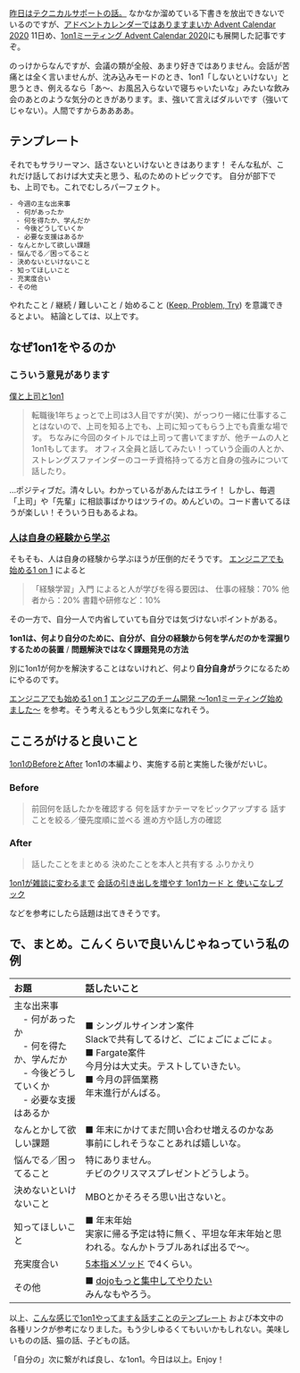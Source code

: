 [昨日はテクニカルサポートの話。](https://qiita.com/e99h2121/items/b5c2497000c32d6fd3c3) なかなか溜めている下書きを放出できないでいるのですが、[アドベントカレンダーではありますまいか Advent Calendar 2020](https://qiita.com/advent-calendar/2020/mba) 11日め、[1on1ミーティング Advent Calendar 2020](https://adventar.org/calendars/5304)にも展開した記事ですぞ。

のっけからなんですが、会議の類が全般、あまり好きではありません。会話が苦痛とは全く言いませんが、沈み込みモードのとき、1on1「しないといけない」と思うとき、例えるなら「あ～、お風呂入らないで寝ちゃいたいな」みたいな飲み会のあとのような気分のときがあります。ま、強いて言えばダルいです（強いてじゃない）。人間ですからああああ。

## テンプレート
それでもサラリーマン、話さないといけないときはあります！
そんな私が、これだけ話しておけば大丈夫と思う、私のためのトピックです。
自分が部下でも、上司でも。これでむしろパーフェクト。

```template.html
- 今週の主な出来事
　- 何があったか
　- 何を得たか、学んだか
　- 今後どうしていくか
　- 必要な支援はあるか
- なんとかして欲しい課題
- 悩んでる／困ってること
- 決めないといけないこと
- 知ってほしいこと
- 充実度合い
- その他
```

やれたこと / 継続 / 難しいこと / 始めること ([Keep, Problem, Try](https://qiita.com/netetahito/items/8cae1ab27ef010e45270)) を意識できるとよい。
結論としては、以上です。


## なぜ1on1をやるのか
### こういう意見があります
[僕と上司と1on1](https://qiita.com/nanayosh/items/ca1ee1df5af7ae8e4533)
> 転職後1年ちょっとで上司は3人目ですが(笑)、がっつり一緒に仕事することはないので、上司を知る上でも、上司に知ってもらう上でも貴重な場です。
> ちなみに今回のタイトルでは上司って書いてますが、他チームの人と1on1もしてます。
> オフィス全員と話してみたい！っていう企画の人とか、ストレングスファインダーのコーチ資格持ってる方と自身の強みについて話したり。

…ポジティブだ。清々しい。わかっているがあんたはエライ！
しかし、毎週「上司」や「先輩」に相談事ばかりはツライの。めんどいの。コード書いてるほうが楽しい！そういう日もあるよね。


### [人は自身の経験から学ぶ](https://qiita.com/yu-croco/items/fd4f5ee7bc564124ecad#%E4%BA%BA%E3%81%AF%E8%87%AA%E8%BA%AB%E3%81%AE%E4%BB%95%E4%BA%8B%E3%81%AE%E7%B5%8C%E9%A8%93%E3%81%8B%E3%82%89%E5%A4%9A%E3%81%8F%E3%82%92%E5%AD%A6%E3%81%B6)

そもそも、人は自身の経験から学ぶほうが圧倒的だそうです。
[エンジニアでも始める1 on 1](https://qiita.com/yu-croco/items/fd4f5ee7bc564124ecad) によると

> 「経験学習」入門 によると人が学びを得る要因は、
> 仕事の経験：70%
> 他者から：20%
> 書籍や研修など：10%

その一方で、自分一人で内省していても自分では気づけないポイントがある。

**1on1は、何より自分のために、自分が、自分の経験から何を学んだのかを深掘りするための装置** / **問題解決ではなく課題発見の方法**

別に1on1が何かを解決することはないけれど、何より**自分自身が**ラクになるためにやるのです。

[エンジニアでも始める1 on 1](https://qiita.com/yu-croco/items/fd4f5ee7bc564124ecad) 
[エンジニアのチーム開発 〜1on1ミーティング始めました〜](https://qiita.com/YumaInaura/items/98458e47ba2b328a42a1#%E5%95%8F%E9%A1%8C%E8%A7%A3%E6%B1%BA%E3%81%A7%E3%81%AF%E3%81%AA%E3%81%8F%E8%AA%B2%E9%A1%8C%E7%99%BA%E8%A6%8B%E3%81%AE%E6%96%B9%E6%B3%95)
を参考。そう考えるともう少し気楽になれそう。


## こころがけると良いこと

[1on1のBeforeとAfter](https://qiita.com/radiocat/items/fa0f9c2771c8e1b6587e)
1on1の本編より、実施する前と実施した後がだいじ。

### Before
> 前回何を話したかを確認する
> 何を話すかテーマをピックアップする
> 話すことを絞る／優先度順に並べる
> 進め方や話し方の確認

### After
> 話したことをまとめる
> 決めたことを本人と共有する
> ふりかえり

[1on1が雑談に変わるまで](https://qiita.com/viva_tweet_x/items/35b9840cebfd4eaeb8c7)
[会話の引き出しを増やす 1on1カード と 使いこなしブック](https://booth.pm/ja/items/1573253)

などを参考にしたら話題は出てきそうです。

## で、まとめ。こんくらいで良いんじゃねっていう私の例


| お題 | 話したいこと |
|:--|:--|
|主な出来事<br>　- 何があったか<br>　- 何を得たか、学んだか<br>　- 今後どうしていくか<br>　- 必要な支援はあるか|■ シングルサインオン案件<br>Slackで共有してるけど、ごにょごにょごにょ。<br>■ Fargate案件<br>今月分は大丈夫。テストしていきたい。<br>■ 今月の評価業務<br>年末進行がんばる。|
|なんとかして欲しい課題|■ 年末にかけてまだ問い合わせ増えるのかなあ<br>事前にしれそうなことあれば嬉しいな。|
|悩んでる／困ってること|特にありません。<br>チビのクリスマスプレゼントどうしよう。|
|決めないといけないこと|MBOとかそろそろ思い出さないと。|
|知ってほしいこと<br>|■ 年末年始<br>実家に帰る予定は特に無く、平坦な年末年始と思われる。なんかトラブルあれば出るで～。|
|充実度合い|[5本指メソッド](https://developer.feedforce.jp/entry/2018/03/05/195913) で4くらい。|
|その他|■ [dojoもっと集中してやりたい](https://note.com/works_hi/n/n4edd6784b632)<br> みんなもやろう。 |


以上、[こんな感じで1on1やってます＆話すことのテンプレート](https://qiita.com/syunduel/items/f86645e07c6ec2df67fc) 
および本文中の各種リンクが参考になりました。もう少しゆるくてもいいかもしれない。美味しいものの話、猫の話、子どもの話。

「自分の」次に繋がれば良し、な1on1。今日は以上。Enjoy！
